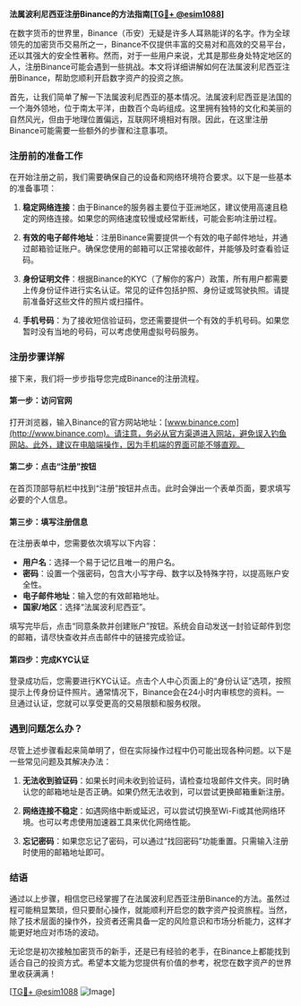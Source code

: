 **法属波利尼西亚注册Binance的方法指南[[TG💪+ @esim1088](https://t.me/s/esim1088)]**

在数字货币的世界里，Binance（币安）无疑是许多人耳熟能详的名字。作为全球领先的加密货币交易所之一，Binance不仅提供丰富的交易对和高效的交易平台，还以其强大的安全性著称。然而，对于一些用户来说，尤其是那些身处特定地区的人，注册Binance可能会遇到一些挑战。本文将详细讲解如何在法属波利尼西亚注册Binance，帮助您顺利开启数字资产的投资之旅。

首先，让我们简单了解一下法属波利尼西亚的基本情况。法属波利尼西亚是法国的一个海外领地，位于南太平洋，由数百个岛屿组成。这里拥有独特的文化和美丽的自然风光，但由于地理位置偏远，互联网环境相对有限。因此，在这里注册Binance可能需要一些额外的步骤和注意事项。

### 注册前的准备工作

在开始注册之前，我们需要确保自己的设备和网络环境符合要求。以下是一些基本的准备事项：

1. **稳定网络连接**：由于Binance的服务器主要位于亚洲地区，建议使用高速且稳定的网络连接。如果您的网络速度较慢或经常断线，可能会影响注册过程。
   
2. **有效的电子邮件地址**：注册Binance需要提供一个有效的电子邮件地址，并通过邮箱验证账户。确保您使用的邮箱可以正常接收邮件，并能够及时查看验证码。

3. **身份证明文件**：根据Binance的KYC（了解你的客户）政策，所有用户都需要上传身份证件进行实名认证。常见的证件包括护照、身份证或驾驶执照。请提前准备好这些文件的照片或扫描件。

4. **手机号码**：为了接收短信验证码，您还需要提供一个有效的手机号码。如果您暂时没有当地的号码，可以考虑使用虚拟号码服务。

### 注册步骤详解

接下来，我们将一步步指导您完成Binance的注册流程。

#### 第一步：访问官网

打开浏览器，输入Binance的官方网站地址：[www.binance.com](http://www.binance.com)。请注意，务必从官方渠道进入网站，避免误入钓鱼网站。此外，建议在电脑端操作，因为手机端的界面可能不够直观。

#### 第二步：点击“注册”按钮

在首页顶部导航栏中找到“注册”按钮并点击。此时会弹出一个表单页面，要求填写必要的个人信息。

#### 第三步：填写注册信息

在注册表单中，您需要依次填写以下内容：
- **用户名**：选择一个易于记忆且唯一的用户名。
- **密码**：设置一个强密码，包含大小写字母、数字以及特殊字符，以提高账户安全性。
- **电子邮件地址**：输入您的有效邮箱地址。
- **国家/地区**：选择“法属波利尼西亚”。

填写完毕后，点击“同意条款并创建账户”按钮。系统会自动发送一封验证邮件到您的邮箱，请尽快查收并点击邮件中的链接完成验证。

#### 第四步：完成KYC认证

登录成功后，您需要进行KYC认证。点击个人中心页面上的“身份认证”选项，按照提示上传身份证件照片。通常情况下，Binance会在24小时内审核您的资料。一旦通过认证，您就可以享受更高的交易限额和服务权限。

### 遇到问题怎么办？

尽管上述步骤看起来简单明了，但在实际操作过程中仍可能出现各种问题。以下是一些常见问题及其解决办法：

1. **无法收到验证码**：如果长时间未收到验证码，请检查垃圾邮件文件夹。同时确认您的邮箱地址是否正确。如果仍然无法收到，可以尝试更换邮箱重新注册。

2. **网络连接不稳定**：如遇网络中断或延迟，可以尝试切换至Wi-Fi或其他网络环境。也可以考虑使用加速器工具来优化网络性能。

3. **忘记密码**：如果您忘记了密码，可以通过“找回密码”功能重置。只需输入注册时使用的邮箱地址即可。

### 结语

通过以上步骤，相信您已经掌握了在法属波利尼西亚注册Binance的方法。虽然过程可能稍显繁琐，但只要耐心操作，就能顺利开启您的数字资产投资旅程。当然，除了技术层面的操作外，投资者还需具备一定的风险意识和市场分析能力，这样才能更好地应对市场的波动。

无论您是初次接触加密货币的新手，还是已有经验的老手，在Binance上都能找到适合自己的投资方式。希望本文能为您提供有价值的参考，祝您在数字资产的世界里收获满满！

[[TG💪+ @esim1088](https://t.me/s/esim1088) ![Image](https://i.postimg.cc/4NQfJmqS/Snipaste-2025-05-13-00-14-12.png)]